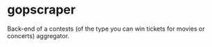 # gopscraper
Back-end of a contests (of the type you can win tickets for movies or concerts) aggregator.

